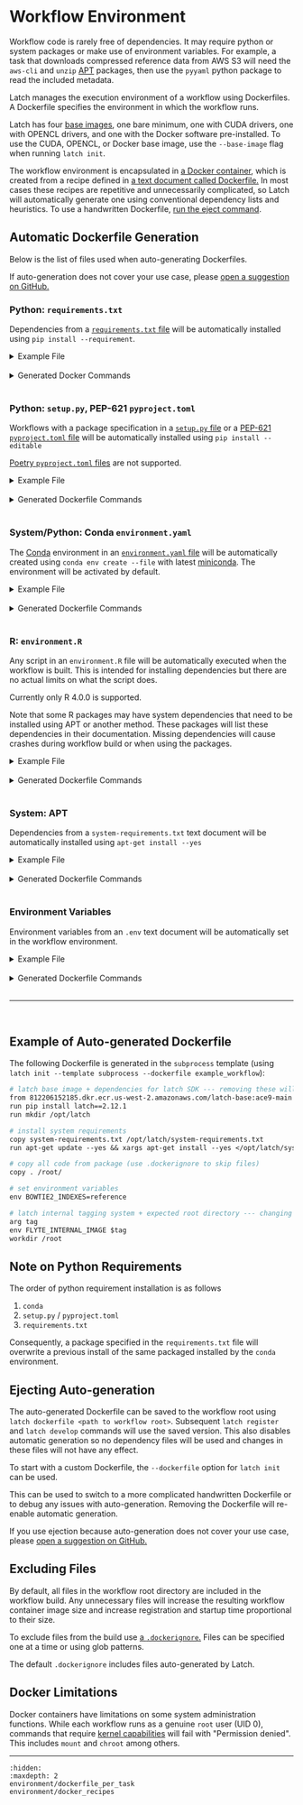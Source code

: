 # Workflow Environment

Workflow code is rarely free of dependencies. It may require python or system packages or make use of environment variables. For example, a task that downloads compressed reference data from AWS S3 will need the `aws-cli` and `unzip` [APT](https://en.wikipedia.org/wiki/APT_(software)) packages, then use the `pyyaml` python package to read the included metadata.

Latch manages the execution environment of a workflow using Dockerfiles. A Dockerfile specifies the environment in which the workflow runs.

Latch has four [base images](https://docs.docker.com/build/building/base-images/), one bare minimum, one with CUDA drivers, one with OPENCL drivers, and one with the Docker software pre-installed. To use the CUDA, OPENCL, or Docker base image, use the `--base-image` flag when running `latch init`.

The workflow environment is encapsulated in [a Docker container](https://en.wikipedia.org/wiki/Docker_(software)), which is created from a recipe defined in [a text document called Dockerfile.](https://docs.docker.com/engine/reference/builder/) In most cases these recipes are repetitive and unnecessarily complicated, so Latch will automatically generate one using conventional dependency lists and heuristics. To use a handwritten Dockerfile, [run the eject command](#ejecting-auto-generation).

## Automatic Dockerfile Generation

Below is the list of files used when auto-generating Dockerfiles.

If auto-generation does not cover your use case, please [open a suggestion on GitHub.](https://github.com/latchbio/latch/issues)

### Python: `requirements.txt`

Dependencies from a [`requirements.txt` file](https://pip.pypa.io/en/stable/reference/requirements-file-format/) will be automatically installed using `pip install --requirement`.

<details>
<summary>Example File</summary>

```
boto3==1.20.24
boto3-stubs[s3,sts,sns,ses,logs]
kubernetes
awscli==1.22.24
```
</details>
<br />

<details>
<summary>Generated Docker Commands</summary>

```Dockerfile
copy requirements.txt /opt/latch/requirements.txt
run pip install --requirement /opt/latch/requirements.txt
```
</details>
<br />

### Python: `setup.py`, PEP-621 `pyproject.toml`

Workflows with a package specification in a [`setup.py` file](https://docs.python.org/3/distutils/setupscript.html) or a [PEP-621 `pyproject.toml` file](https://peps.python.org/pep-0621/) will be automatically installed using `pip install --editable`

[Poetry `pyproject.toml` files](https://python-poetry.org/docs/pyproject/) are not supported.

<details>
<summary>Example File</summary>

```python
from setuptools import setup

setup(
    name='alphafold',
    version='2.2.3',
    author='DeepMind',
    ...
)
```
</details>
<br />

<details>
<summary>Generated Dockerfile Commands</summary>

```Dockerfile
copy . /root/
run pip install --editable /root/
```
</details>
<br />

### System/Python: Conda `environment.yaml`

The [Conda](https://docs.conda.io/en/latest/) environment in an [`environment.yaml` file](https://conda.io/projects/conda/en/latest/user-guide/tasks/manage-environments.html#create-env-file-manually) will be automatically created using `conda env create --file` with latest [miniconda](https://docs.conda.io/en/latest/miniconda.html). The environment will be activated by default.

<details>
<summary>Example File</summary>

```yaml
name: workflow
channels:
  - conda-forge
  - defaults
dependencies:
  - python=3.7
  - bwakit=0.7.17
variables:
  reference: ~/covid19
```
</details>
<br />

<details>
<summary>Generated Dockerfile Commands</summary>

```Dockerfile
env CONDA_DIR /opt/conda
env PATH=$CONDA_DIR/bin:$PATH

run apt-get update --yes && \
    apt-get install --yes curl && \
    curl --remote-name https://repo.anaconda.com/miniconda/Miniconda3-latest-Linux-x86_64.sh && \
    mkdir /root/.conda && \
    # docs for -b and -p flags: https://docs.anaconda.com/anaconda/install/silent-mode/#linux-macos
    bash Miniconda3-latest-Linux-x86_64.sh -b -p /opt/conda && \
    rm -f Miniconda3-latest-Linux-x86_64.sh && \
    conda init bash

copy environment.yaml /opt/latch/environment.yaml
run conda env create --file /opt/latch/environment.yaml --name workflow

shell ["conda", "run", "--name", "workflow", "/bin/bash", "-c"]
run pip install --upgrade latch
```
</details>
<br />

### R: `environment.R`

Any script in an `environment.R` file will be automatically executed when the workflow is built. This is intended for installing dependencies but there are no actual limits on what the script does.

Currently only R 4.0.0 is supported.

Note that some R packages may have system dependencies that need to be installed using APT or another method. These packages will list these dependencies in their documentation. Missing dependencies will cause crashes during workflow build or when using the packages.

<details>
<summary>Example File</summary>

```R
install.packages("RCurl")
install.packages("BiocManager")

BiocManager::install("S4Vectors")
```
</details>
<br />

<details>
<summary>Generated Dockerfile Commands</summary>

```Dockerfile
run apt-get update --yes && \
    apt-get install --yes software-properties-common && \
    add-apt-repository "deb http://cloud.r-project.org/bin/linux/debian buster-cran40/" && \
    apt-get install --yes r-base r-base-dev libxml2-dev libcurl4-openssl-dev libssl-dev wget

copy environment.R /opt/latch/environment.R
run Rscript /opt/latch/environment.R
```
</details>
<br />

### System: APT

Dependencies from a `system-requirements.txt` text document will be automatically installed using `apt-get install --yes`

<details>
<summary>Example File</summary>

```
autoconf
samtools
```
</details>
<br />


<details>
<summary>Generated Dockerfile Commands</summary>

```Dockerfile
copy system-requirements.txt /opt/latch/system-requirements.txt
run apt-get update --yes && \
    xargs apt-get install --yes < /opt/latch/system-requirements.txt
```
</details>
<br />

### Environment Variables
Environment variables from an `.env` text document will be automatically set in the workflow environment.

<details>
<summary>Example File</summary>

```
BOWTIE2_INDEXES=reference
PATH="/root/bowtie2:$PATH"
```
</details>
<br />

<details>
<summary>Generated Dockerfile Commands</summary>

```Dockerfile
env BOWTIE2_INDEXES="reference"
env PATH="/root/bowtie2:$PATH"
```
</details>
<br />

---
<br>

## Example of Auto-generated Dockerfile

The following Dockerfile is generated in the `subprocess` template (using `latch init --template subprocess --dockerfile example_workflow`):

```Dockerfile
# latch base image + dependencies for latch SDK --- removing these will break the workflow
from 812206152185.dkr.ecr.us-west-2.amazonaws.com/latch-base:ace9-main
run pip install latch==2.12.1
run mkdir /opt/latch

# install system requirements
copy system-requirements.txt /opt/latch/system-requirements.txt
run apt-get update --yes && xargs apt-get install --yes </opt/latch/system-requirements.txt

# copy all code from package (use .dockerignore to skip files)
copy . /root/

# set environment variables
env BOWTIE2_INDEXES=reference

# latch internal tagging system + expected root directory --- changing these lines will break the workflow
arg tag
env FLYTE_INTERNAL_IMAGE $tag
workdir /root
```

## Note on Python Requirements

The order of python requirement installation is as follows
1. `conda`
2. `setup.py` / `pyproject.toml`
3. `requirements.txt`

Consequently, a package specified in the `requirements.txt` file will overwrite a previous install of the same packaged installed by the `conda` environment. 

## Ejecting Auto-generation

The auto-generated Dockerfile can be saved to the workflow root using `latch dockerfile <path to workflow root>`. Subsequent `latch register` and `latch develop` commands will use the saved version. This also disables automatic generation so no dependency files will be used and changes in these files will not have any effect.

To start with a custom Dockerfile, the `--dockerfile` option for `latch init` can be used.

This can be used to switch to a more complicated handwritten Dockerfile or to debug any issues with auto-generation. Removing the Dockerfile will re-enable automatic generation.

If you use ejection because auto-generation does not cover your use case, please [open a suggestion on GitHub.](https://github.com/latchbio/latch/issues)

## Excluding Files

By default, all files in the workflow root directory are included in the workflow build. Any unnecessary files will increase the resulting workflow container image size and increase registration and startup time proportional to their size.

To exclude files from the build use [a `.dockerignore`.](https://docs.docker.com/engine/reference/builder/#dockerignore-file) Files can be specified one at a time or using glob patterns.

The default `.dockerignore` includes files auto-generated by Latch.

## Docker Limitations

Docker containers have limitations on some system administration functions. While each workflow runs as a genuine `root` user (UID 0), commands that require [kernel capabilities](https://man7.org/linux/man-pages/man7/capabilities.7.html) will fail with "Permission denied". This includes `mount` and `chroot` among others.

---

```{toctree}
:hidden:
:maxdepth: 2
environment/dockerfile_per_task
environment/docker_recipes
```
